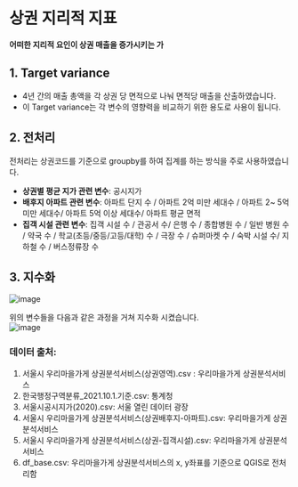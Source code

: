 # 상권 지리적 지표

**어떠한 지리적 요인이 상권 매출을 증가시키는 가**

## 1. Target variance

- 4년 간의 매출 총액을 각 상권 당 면적으로 나눠 면적당 매출을 산출하였습니다.
- 이 Target variance는 각 변수의 영향력을 비교하기 위한 용도로 사용이 됩니다.

## 2. 전처리

전처리는 상권코드를 기준으로 groupby를 하여 집계를 하는 방식을 주로 사용하였습니다.

- **상권별 평균 지가 관련 변수**: 공시지가
- **배후지 아파트 관련 변수**: 아파트 단지 수 / 아파트 2억 미만 세대수 / 아파트 2~ 5억 미만 세대수/ 아파트 5억 이상 세대수/ 아파트 평균 면적
- **집객 시설 관련 변수**: 집객 시설 수 / 관공서 수/ 은행 수 / 종합병원 수 / 일반 병원 수 / 약국 수 / 학교(초등/중등/고등/대학) 수 / 극장 수 / 슈퍼마켓 수 / 숙박 시설 수/ 지하철 수 / 버스정류장 수

## 3. 지수화

![image](https://user-images.githubusercontent.com/70187490/147398052-5793d4f7-6b81-406d-b0c0-59f56181d97e.png)

위의 변수들을 다음과 같은 과정을 거쳐 지수화 시켰습니다.  
![image](https://user-images.githubusercontent.com/70187490/147397769-d42fbd4d-521b-44a4-bea4-b0661c255b98.png)

### 데이터 출처:
1. 서울시 우리마을가게 상권분석서비스(상권영역).csv    : 우리마을가게 상권분석서비스
2. 한국행정구역분류_2021.10.1.기준.csv: 통계청
3. 서울시공시지가(2020).csv: 서울 열린 데이터 광장
4. 서울시 우리마을가게 상권분석서비스(상권배후지-아파트).csv: 우리마을가게 상권분석서비스
5. 서울시 우리마을가게 상권분석서비스(상권-집객시설).csv: 우리마을가게 상권분석서비스
6. df_base.csv: 우리마을가게 상권분석서비스의 x, y좌표를 기준으로 QGIS로 전처리함
